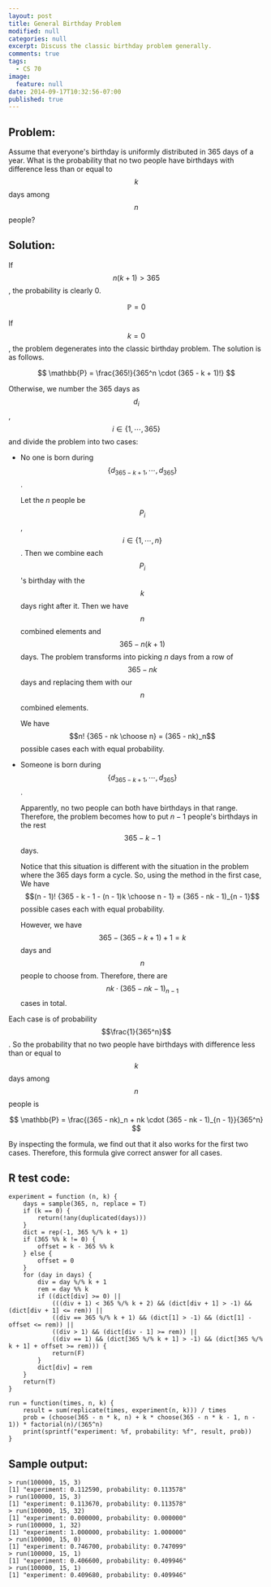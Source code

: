 ```yaml
---
layout: post
title: General Birthday Problem
modified: null
categories: null
excerpt: Discuss the classic birthday problem generally.
comments: true
tags:
  - CS 70
image:
  feature: null
date: 2014-09-17T10:32:56-07:00
published: true
---
```


## Problem:

Assume that everyone's birthday is uniformly distributed in 365 days of a year. What is the probability that no two people have birthdays with difference less than or equal to $$k$$ days among $$n$$ people?

## Solution:

If $$n(k + 1) > 365$$, the probability is clearly 0.

$$
\mathbb{P} = 0
$$

If $$k = 0$$, the problem degenerates into the classic birthday problem. The solution is as follows.

$$
\mathbb{P} = \frac{365!}{365^n \cdot (365 - k + 1)!}
$$

Otherwise, we number the 365 days as $$d_i$$, $$i \in \{1, \cdots, 365\}$$ and divide the problem into two cases:

+ No one is born during $$\{d_{365-k+1}, \cdots, d_{365}\}$$.

    Let the $n$ people be $$P_i$$, $$i \in \{1, \cdots, n\}$$. Then we combine each $$P_i$$'s  birthday with the $$k$$ days right after it. Then we have $$n$$ combined elements and $$365 - n(k + 1)$$ days. The problem transforms into picking $n$ days from a row of $$365 - nk$$ days and replacing them with our $$n$$ combined elements.

    We have $$n! {365 - nk \choose n} = (365 - nk)_n$$ possible cases each with equal probability.

+ Someone is born during $$\{d_{365 - k + 1}, \cdots, d_{365}\}$$.

    Apparently, no two people can both have birthdays in that range. Therefore, the problem becomes how to put $n - 1$ people's birthdays in the rest $$365 - k - 1$$ days.

    Notice that this situation is different with the situation in the problem where the 365 days form a cycle. So, using the method in the first case, We have $$(n - 1)! {365 - k - 1 - (n - 1)k \choose n - 1} = (365 - nk - 1)_{n - 1}$$ possible cases each with equal probability.

    However, we have $$365 - (365 - k + 1) + 1 = k$$ days and $$n$$ people to choose from. Therefore, there are $$nk \cdot (365 - nk - 1)_{n - 1}$$ cases in total.

Each case is of probability $$\frac{1}{365^n}$$. So the probability that no two people have birthdays with difference less than or equal to $$k$$ days among $$n$$ people is

$$
\mathbb{P} = \frac{(365 - nk)_n + nk \cdot (365 - nk - 1)_{n - 1}}{365^n}
$$

By inspecting the formula, we find out that it also works for the first two cases. Therefore, this formula give correct answer for all cases.


## R test code:

    experiment = function (n, k) {
        days = sample(365, n, replace = T)
        if (k == 0) {
            return(!any(duplicated(days)))
        }
        dict = rep(-1, 365 %/% k + 1)
        if (365 %% k != 0) {
            offset = k - 365 %% k
        } else {
            offset = 0
        }
        for (day in days) {
            div = day %/% k + 1
            rem = day %% k
            if ((dict[div] >= 0) ||
                (((div + 1) < 365 %/% k + 2) && (dict[div + 1] > -1) && (dict[div + 1] <= rem)) ||
                ((div == 365 %/% k + 1) && (dict[1] > -1) && (dict[1] - offset <= rem)) ||
                ((div > 1) && (dict[div - 1] >= rem)) ||
                ((div == 1) && (dict[365 %/% k + 1] > -1) && (dict[365 %/% k + 1] + offset >= rem))) {
                return(F)
            }
            dict[div] = rem
        }
        return(T)
    }

    run = function(times, n, k) {
        result = sum(replicate(times, experiment(n, k))) / times
        prob = (choose(365 - n * k, n) + k * choose(365 - n * k - 1, n - 1)) * factorial(n)/(365^n)
        print(sprintf("experiment: %f, probability: %f", result, prob))
    }

## Sample output:

    > run(100000, 15, 3)
    [1] "experiment: 0.112590, probability: 0.113578"
    > run(100000, 15, 3)
    [1] "experiment: 0.113670, probability: 0.113578"
    > run(100000, 15, 32)
    [1] "experiment: 0.000000, probability: 0.000000"
    > run(100000, 1, 32)
    [1] "experiment: 1.000000, probability: 1.000000"
    > run(100000, 15, 0)
    [1] "experiment: 0.746700, probability: 0.747099"
    > run(100000, 15, 1)
    [1] "experiment: 0.406600, probability: 0.409946"
    > run(100000, 15, 1)
    [1] "experiment: 0.409680, probability: 0.409946"